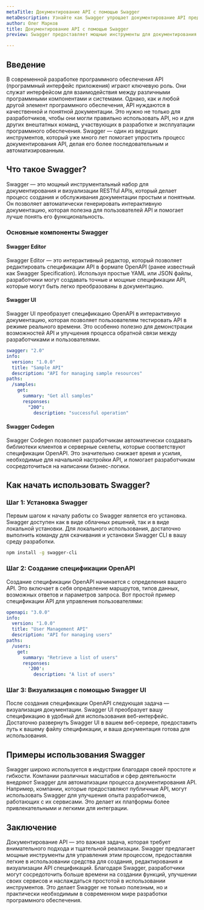 ```yaml
---
metaTitle: Документирование API с помощью Swagger
metaDescription: Узнайте как Swagger упрощает документирование API предоставляя мощные инструменты для автоматизации и улучшения коммуникации между разработчиками и пользователями API.
author: Олег Марков
title: Документирование API с помощью Swagger
preview: Swagger предоставляет мощные инструменты для документирования API делая процессы автоматизации и интеграции эффективнее и прозрачнее.

---
```


## Введение

В современной разработке программного обеспечения API (программный интерфейс приложения) играют ключевую роль. Они служат интерфейсом для взаимодействия между различными программными компонентами и системами. Однако, как и любой другой элемент программного обеспечения, API нуждаются в качественной и понятной документации. Это нужно не только для разработчиков, чтобы они могли правильно использовать API, но и для других внештатных команд, участвующих в разработке и эксплуатации программного обеспечения. Swagger — один из ведущих инструментов, который уже много лет помогает упростить процесс документирования API, делая его более последовательным и автоматизированным.

## Что такое Swagger?

Swagger — это мощный инструментальный набор для документирования и визуализации RESTful APIs, который делает процесс создания и обслуживания документации простым и понятным. Он позволяет автоматически генерировать интерактивную документацию, которая полезна для пользователей API и помогает лучше понять его функциональность.

### Основные компоненты Swagger

#### Swagger Editor

Swagger Editor — это интерактивный редактор, который позволяет редактировать спецификации API в формате OpenAPI (ранее известный как Swagger Specification). Используя простые YAML или JSON файлы, разработчики могут создавать точные и мощные спецификации API, которые могут быть легко преобразованы в документацию.

#### Swagger UI

Swagger UI преобразует спецификацию OpenAPI в интерактивную документацию, которая позволяет пользователям тестировать API в режиме реального времени. Это особенно полезно для демонстрации возможностей API и улучшения процесса обратной связи между разработчиками и пользователями.

```yaml
swagger: "2.0"
info:
  version: "1.0.0"
  title: "Sample API"
  description: "API for managing sample resources"
paths:
  /samples:
    get:
      summary: "Get all samples"
      responses:
        "200":
          description: "successful operation"
```

#### Swagger Codegen

Swagger Codegen позволяет разработчикам автоматически создавать библиотеки клиентов и серверные скелеты, которые соответствуют спецификации OpenAPI. Это значительно снижает время и усилия, необходимые для начальной настройки API, и помогает разработчикам сосредоточиться на написании бизнес-логики.

## Как начать использовать Swagger?

### Шаг 1: Установка Swagger

Первым шагом к началу работы со Swagger является его установка. Swagger доступен как в виде облачных решений, так и в виде локальной установки. Для локального использования, достаточно выполнить команду для скачивания и установки Swagger CLI в вашу среду разработки.

```bash
npm install -g swagger-cli
```

### Шаг 2: Создание спецификации OpenAPI

Создание спецификации OpenAPI начинается с определения вашего API. Это включает в себя определение маршрутов, типов данных, возможных ответов и параметров запроса. Вот простой пример спецификации API для управления пользователями:

```yaml
openapi: "3.0.0"
info:
  version: "1.0.0"
  title: "User Management API"
  description: "API for managing users"
paths:
  /users:
    get:
      summary: "Retrieve a list of users"
      responses:
        '200':
          description: "A list of users"
```

### Шаг 3: Визуализация с помощью Swagger UI

После создания спецификации OpenAPI следующая задача — визуализация документации. Swagger UI преобразует вашу спецификацию в удобный для использования веб-интерфейс. Достаточно развернуть Swagger UI в вашем веб-сервере, предоставить путь к вашему файлу спецификации, и ваша документация готова для использования.

## Примеры использования Swagger

Swagger широко используется в индустрии благодаря своей простоте и гибкости. Компании различных масштабов и сфер деятельности внедряют Swagger для автоматизации процесса документирования API. Например, компании, которые предоставляют публичные API, могут использовать Swagger для улучшения опыта разработчиков, работающих с их сервисами. Это делает их платформы более привлекательными и легкими для интеграции.

## Заключение

Документирование API — это важная задача, которая требует внимательного подхода и тщательной реализации. Swagger предлагает мощные инструменты для управления этим процессом, предоставляя легкие в использовании средства для создания, редактирования и визуализации API спецификаций. Благодаря Swagger, разработчики могут сосредоточить больше времени на создании функций, улучшении своих сервисов и наслаждаться простотой в использовании инструментов. Это делает Swagger не только полезным, но и практически необходимым в современном мире разработки программного обеспечения.